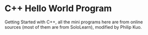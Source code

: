 # C++ Hello World Program 
Getting Started with C++, all the mini programs here are from online sources (most of them are from SoloLearn), modified by Philip Kuo.
